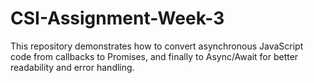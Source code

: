 # CSI-Assignment-Week-3
This repository demonstrates how to convert asynchronous JavaScript code from callbacks to Promises, and finally to Async/Await for better readability and error handling.
